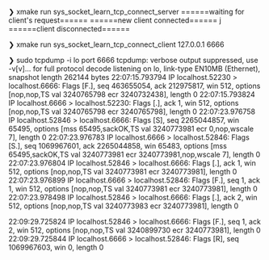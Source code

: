 ❯ xmake run sys_socket_learn_tcp_connect_server
======waiting for client's request======
======new client connected======
j
======client disconnected======

❯ xmake run sys_socket_learn_tcp_connect_client 127.0.0.1 6666

❯ sudo tcpdump -i lo port 6666
tcpdump: verbose output suppressed, use -v[v]... for full protocol decode
listening on lo, link-type EN10MB (Ethernet), snapshot length 262144 bytes
22:07:15.793794 IP localhost.52230 > localhost.6666: Flags [F.], seq 463655054, ack 212975817, win 512, options [nop,nop,TS val 3240765798 ecr 3240732438], length 0
22:07:15.793824 IP localhost.6666 > localhost.52230: Flags [.], ack 1, win 512, options [nop,nop,TS val 3240765798 ecr 3240765798], length 0
22:07:23.976758 IP localhost.52846 > localhost.6666: Flags [S], seq 2265044857, win 65495, options [mss 65495,sackOK,TS val 3240773981 ecr 0,nop,wscale 7], length 0
22:07:23.976783 IP localhost.6666 > localhost.52846: Flags [S.], seq 1069967601, ack 2265044858, win 65483, options [mss 65495,sackOK,TS val 3240773981 ecr 3240773981,nop,wscale 7], length 0
22:07:23.976804 IP localhost.52846 > localhost.6666: Flags [.], ack 1, win 512, options [nop,nop,TS val 3240773981 ecr 3240773981], length 0
22:07:23.976899 IP localhost.6666 > localhost.52846: Flags [F.], seq 1, ack 1, win 512, options [nop,nop,TS val 3240773981 ecr 3240773981], length 0
22:07:23.978498 IP localhost.52846 > localhost.6666: Flags [.], ack 2, win 512, options [nop,nop,TS val 3240773983 ecr 3240773981], length 0

22:09:29.725824 IP localhost.52846 > localhost.6666: Flags [F.], seq 1, ack 2, win 512, options [nop,nop,TS val 3240899730 ecr 3240773981], length 0
22:09:29.725844 IP localhost.6666 > localhost.52846: Flags [R], seq 1069967603, win 0, length 0
